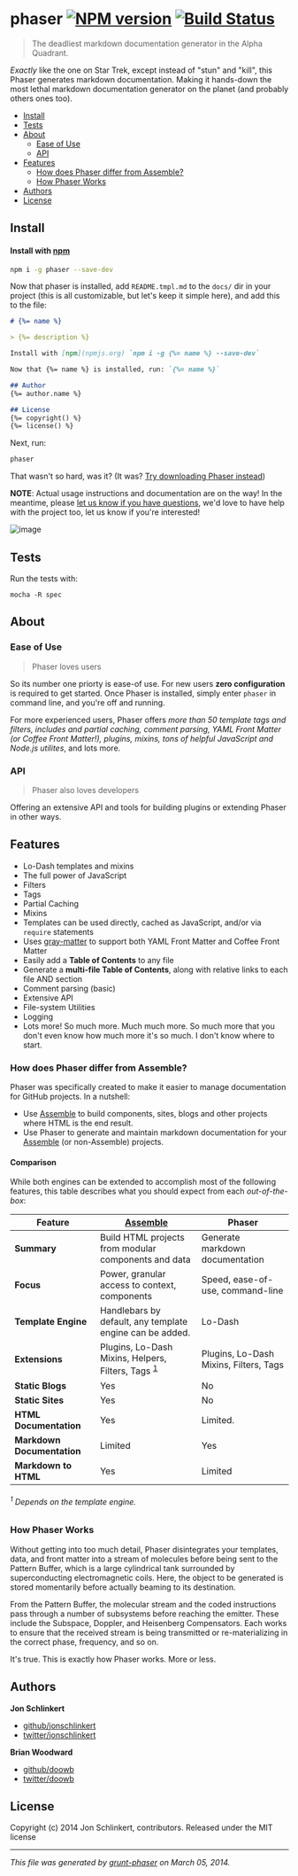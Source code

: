 # phaser [![NPM version](https://badge.fury.io/js/phaser.png)](http://badge.fury.io/js/phaser)  [![Build Status](https://travis-ci.org/assemble/phaser.png)](https://travis-ci.org/assemble/phaser)

> The deadliest markdown documentation generator in the Alpha Quadrant.

_Exactly_ like the one on Star Trek, except instead of "stun" and "kill", this Phaser generates markdown documentation. Making it hands-down the most lethal markdown documentation generator on the planet (and probably others ones too).

<!-- toc -->
* [Install](#install)
* [Tests](#tests)
* [About](#about)
  * [Ease of Use](#ease-of-use)
  * [API](#api)
* [Features](#features)
  * [How does Phaser differ from Assemble?](#how-does-phaser-differ-from-assemble)
  * [How Phaser Works](#how-phaser-works)
* [Authors](#authors)
* [License](#license)

<!-- toc stop -->
## Install
#### Install with [npm](npmjs.org)

```bash
npm i -g phaser --save-dev
```

Now that phaser is installed, add `README.tmpl.md` to the `docs/` dir in your project (this is all customizable, but let's keep it simple here), and add this to the file:

```markdown
# {%= name %}

> {%= description %}

Install with [npm](npmjs.org) `npm i -g {%= name %} --save-dev`

Now that {%= name %} is installed, run: `{%= name %}`

## Author
{%= author.name %}

## License
{%= copyright() %}
{%= license() %}
```

Next, run:

```bash
phaser
```

That wasn't so hard, was it? (It was? [Try downloading Phaser instead](https://github.com/assemble/phaser/archive/master.zip))

**NOTE**: Actual usage instructions and documentation are on the way! In the meantime, please [let us know if you have questions](https://github.com/assemble/phaser/issues/new), we'd love to have help with the project too, let us know if you're interested!

![image](https://f.cloud.github.com/assets/383994/2181984/e30dc88c-9774-11e3-9bef-511e91b019b9.png)

## Tests

Run the tests with:

```
mocha -R spec
```

## About
### Ease of Use

> Phaser loves users

So its number one priorty is ease-of use. For new users **zero configuration** is required to get started. Once Phaser is installed, simply enter `phaser` in command line, and you're off and running.

For more experienced users, Phaser offers _more than 50 template tags and filters, includes and partial caching, comment parsing, YAML Front Matter (or Coffee Front Matter!), plugins, mixins, tons of helpful JavaScript and Node.js utilites_, and lots more.

### API

> Phaser also loves developers

Offering an extensive API and tools for building plugins or extending Phaser in other ways.

## Features

* Lo-Dash templates and mixins
* The full power of JavaScript
* Filters
* Tags
* Partial Caching
* Mixins
* Templates can be used directly, cached as JavaScript, and/or via `require` statements
* Uses [gray-matter][] to support both YAML Front Matter and Coffee Front Matter
* Easily add a **Table of Contents** to any file
* Generate a **multi-file Table of Contents**, along with relative links to each file AND section
* Comment parsing (basic)
* Extensive API
* File-system Utilities
* Logging
* Lots more! So much more. Much much more. So much more that you don't even know how much more it's so much. I don't know where to start.

### How does Phaser differ from Assemble?

Phaser was specifically created to make it easier to manage documentation for GitHub projects. In a nutshell:

* Use [Assemble][] to build components, sites, blogs and other projects where HTML is the end result.
* Use Phaser to generate and maintain markdown documentation for your [Assemble][] (or non-Assemble) projects.

#### Comparison

While both engines can be extended to accomplish most of the following features, this table describes what you should expect from each _out-of-the-box_:

**Feature** | **[Assemble][]** | **Phaser**
------- | -------- | ------
**Summary** | Build HTML projects from modular components and data | Generate markdown documentation
**Focus** | Power, granular access to context, components | Speed, ease-of-use, command-line
**Template Engine** | Handlebars by default, any template engine can be added. | Lo-Dash
**Extensions** | Plugins, Lo-Dash Mixins, Helpers, Filters, Tags <sup>[1](#1-depends-on-the-template-engine)</sup> | Plugins, Lo-Dash Mixins, Filters, Tags
**Static Blogs** | Yes | No
**Static Sites** | Yes | No
**HTML Documentation** | Yes | Limited.
**Markdown Documentation** | Limited | Yes
**Markdown to HTML** | Yes | Limited

###### <sup>1</sup> Depends on the template engine.

[Assemble]: https://github.com/assemble/assemble
[gray-matter]: https://github.com/assemble/gray-matter


### How Phaser Works

Without getting into too much detail, Phaser disintegrates your templates, data, and front matter into a stream of molecules before being sent to the Pattern Buffer, which is a large cylindrical tank surrounded by superconducting electromagnetic coils. Here, the object to be generated is stored momentarily before actually beaming to its destination.

From the Pattern Buffer, the molecular stream and the coded instructions pass through a number of subsystems before reaching the emitter. These include the Subspace, Doppler, and Heisenberg Compensators. Each works to ensure that the received stream is being transmitted or re-materializing in the correct phase, frequency, and so on.

It's true. This is exactly how Phaser works. More or less.

## Authors

**Jon Schlinkert**

+ [github/jonschlinkert](https://github.com/jonschlinkert)
+ [twitter/jonschlinkert](http://twitter.com/jonschlinkert)

**Brian Woodward**

+ [github/doowb](https://github.com/doowb)
+ [twitter/doowb](http://twitter.com/jonschlinkert)

## License
Copyright (c) 2014 Jon Schlinkert, contributors.
Released under the MIT license

***

_This file was generated by [grunt-phaser](https://github.com/assemble/grunt-phaser) on March 05, 2014._